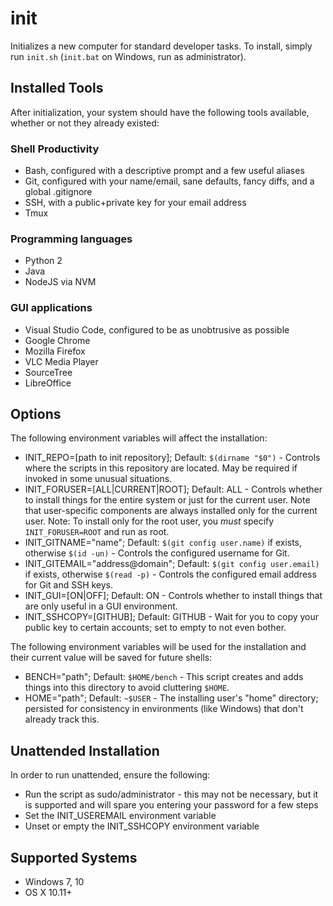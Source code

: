 # init

Initializes a new computer for standard developer tasks. To install, simply run `init.sh` (`init.bat` on Windows, run as administrator).

## Installed Tools

After initialization, your system should have the following tools available, whether or not they already existed:

### Shell Productivity

- Bash, configured with a descriptive prompt and a few useful aliases
- Git, configured with your name/email, sane defaults, fancy diffs, and a global .gitignore
- SSH, with a public+private key for your email address
- Tmux

### Programming languages

- Python 2
- Java
- NodeJS via NVM

### GUI applications

- Visual Studio Code, configured to be as unobtrusive as possible
- Google Chrome
- Mozilla Firefox
- VLC Media Player
- SourceTree
- LibreOffice

## Options

The following environment variables will affect the installation:

- INIT_REPO=[path to init repository]; Default: `$(dirname "$0")` - Controls where the scripts in this repository are located. May be required if invoked in some unusual situations.
- INIT_FORUSER=[ALL|CURRENT|ROOT]; Default: ALL - Controls whether to install things for the entire system or just for the current user. Note that user-specific components are always installed only for the current user. Note: To install only for the root user, you *must* specify `INIT_FORUSER=ROOT` and run as root.
- INIT_GITNAME="name"; Default: `$(git config user.name)` if exists, otherwise `$(id -un)` - Controls the configured username for Git.
- INIT_GITEMAIL="address@domain"; Default: `$(git config user.email)` if exists, otherwise `$(read -p)` - Controls the configured email address for Git and SSH keys.
- INIT_GUI=[ON|OFF]; Default: ON - Controls whether to install things that are only useful in a GUI environment.
- INIT_SSHCOPY=[GITHUB]; Default: GITHUB - Wait for you to copy your public key to certain accounts; set to empty to not even bother.

The following environment variables will be used for the installation and their current value will be saved for future shells:

- BENCH="path"; Default: `$HOME/bench` - This script creates and adds things into this directory to avoid cluttering `$HOME`.
- HOME="path"; Default: `~$USER` - The installing user's "home" directory; persisted for consistency in environments (like Windows) that don't already track this.

## Unattended Installation

In order to run unattended, ensure the following:

- Run the script as sudo/administrator - this may not be necessary, but it is supported and will spare you entering your password for a few steps
- Set the INIT_USEREMAIL environment variable
- Unset or empty the INIT_SSHCOPY environment variable

## Supported Systems

- Windows 7, 10
- OS X 10.11+

